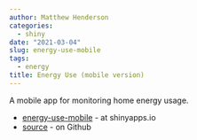 ```yaml
---
author: Matthew Henderson
categories:
  - shiny
date: "2021-03-04"
slug: energy-use-mobile
tags:
  - energy
title: Energy Use (mobile version)
---
```


A mobile app for monitoring home energy usage.

* [energy-use-mobile](https://mhenderson.shinyapps.io/energy-use-mobile/) - at shinyapps.io
* [source](https://github.com/MHenderson/energy-use-mobile) - on Github
